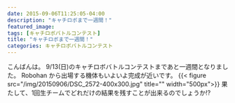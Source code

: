 ```yaml
---
date: 2015-09-06T11:25:05-04:00
description: "キャチロボまで一週間！"
featured_image: 
tags: [キャチロボバトルコンテスト]
title: "キャチロボまで一週間！"
categories: キャチロボバトルコンテスト
---
```


こんばんは。
9/13(日)のキャチロボバトルコンテストまであと一週間となりました。
Robohan から出場する機体もいよいよ完成が近いです。
{{< figure src="/img/20150906/DSC_2572-400x300.jpg" title="" width="500px">}}
果たして、1回生チームでどれだけの結果を残すことが出来るのでしょうか!?
